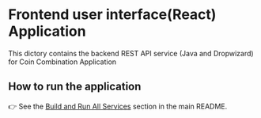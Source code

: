 # Frontend user interface(React) Application

This dictory contains the backend REST API service (Java and Dropwizard) for Coin Combination Application

## How to run the application

👉 See the [Build and Run All Services](../README.md#build-and-run-all-services) section in the main README.
